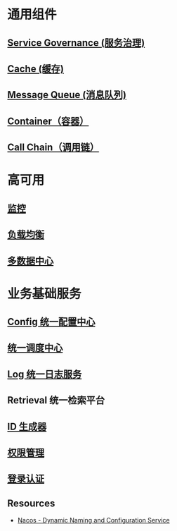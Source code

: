 
# 通用组件
## [Service Governance (服务治理)](KS-ServiceGovernance/README.md)
## [Cache (缓存)](KS-Cache/README.md)
## [Message Queue (消息队列)](KS-MQ/README.md)

## [Container（容器）](KS-CallChain/README.md)
## [Call Chain（调用链）](KS-CallChain/README.md)

# 高可用
## [监控](KS-Infra-HA/Monitor/README.md)
## [负载均衡](KS-Infra-HA/LoadBalancing/README.md)
## [多数据中心](KS-Infra-HA/Multi-DataCenter/README.md)

# 业务基础服务
## [Config 统一配置中心](biz-infra/configure/README.md)
## [统一调度中心](biz-infra/scheduling/README.md)
## [Log 统一日志服务](biz-infra/log/README.md)
## Retrieval 统一检索平台

## [ID 生成器](biz-infra/id-generator/README.md)
## [权限管理](authority/README.md)
## [登录认证](login/README.md)

## Resources
* [Nacos - Dynamic Naming and Configuration Service](https://github.com/alibaba/nacos)